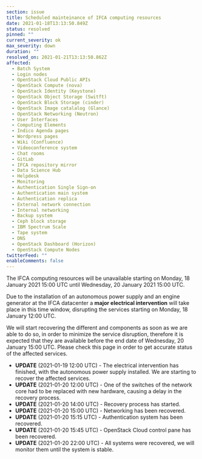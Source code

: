 ```yaml
---
section: issue
title: Scheduled mainteinance of IFCA computing resources
date: 2021-01-18T13:13:50.849Z
status: resolved
pinned: ""
current_severity: ok
max_severity: down
duration: ""
resolved_on: 2021-01-21T13:13:50.862Z
affected:
  - Batch System
  - Login nodes
  - OpenStack Cloud Public APIs
  - OpenStack Compute (nova)
  - OpenStack Identity (Keystone)
  - OpenStack Object Storage (Switft)
  - OpenStack Block Storage (cinder)
  - OpenStack Image catalalog (Glance)
  - OpenStack Networking (Neutron)
  - User Interfaces
  - Computing Elements
  - Indico Agenda pages
  - Wordpress pages
  - Wiki (Confluence)
  - Videoconference system
  - Chat rooms
  - GitLab
  - IFCA repository mirror
  - Data Science Hub
  - Helpdesk
  - Monitoring
  - Authentication Single Sign-on
  - Authentication main system
  - Authentication replica
  - External network connection
  - Internal networking
  - Backup system
  - Ceph block storage
  - IBM Spectrum Scale
  - Tape system
  - DNS
  - OpenStack Dashboard (Horizon)
  - OpenStack Compute Nodes
twitterFeed: ""
enableComments: false
---
```

The IFCA computing resources will be unavailable starting on Monday, 18 January 2021 15:00 UTC until Wednesday, 20 January 2021 15:00 UTC.

Due to the installation of an autonomous power supply and an engine generator at the IFCA datacenter a **major electrical intervention** will take place in this time window, disrupting the services starting on Monday, 18 January 12:00 UTC.

We will start recovering the different and components as soon as we are able to do so, in order to minimize the service disruption, therefore it is expected that they are available before the end date of Wednesday, 20 January 15:00 UTC. Please check this page in order to get accurate status of the affected services.

* **UPDATE** (2021-01-19 12:00 UTC) - The electrical intervention has finished, with the autonomous power supply installed. We are starting to recover the affected services.
* **UPDATE** (2021-01-20 12:00 UTC) - One of the switches of the network core had to be replaced with new hardware, causing a delay in the recovery process.
* **UPDATE** (2021-01-20 14:00 UTC) - Recovery process has started.
* **UPDATE** (2021-01-20 15:00 UTC) - Networking has been recovered.
* **UPDATE** (2021-01-20 15:15 UTC) - Authentication system has been recovered.
* **UPDATE** (2021-01-20 15:45 UTC) - OpenStack Cloud control pane has been recovered.
* **UPDATE** (2021-01-20 22:00 UTC) - All systems were recovered, we will monitor them until the system is stable.